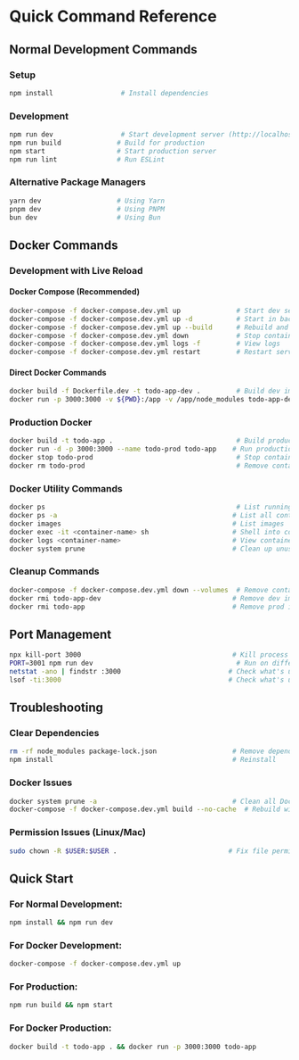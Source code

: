 # Quick Command Reference

## Normal Development Commands

### Setup
```bash
npm install                 # Install dependencies
```

### Development
```bash
npm run dev                 # Start development server (http://localhost:3000)
npm run build              # Build for production
npm start                  # Start production server
npm run lint               # Run ESLint
```

### Alternative Package Managers
```bash
yarn dev                   # Using Yarn
pnpm dev                   # Using PNPM
bun dev                    # Using Bun
```

## Docker Commands

### Development with Live Reload

#### Docker Compose (Recommended)
```bash
docker-compose -f docker-compose.dev.yml up              # Start dev server
docker-compose -f docker-compose.dev.yml up -d           # Start in background
docker-compose -f docker-compose.dev.yml up --build      # Rebuild and start
docker-compose -f docker-compose.dev.yml down            # Stop containers
docker-compose -f docker-compose.dev.yml logs -f         # View logs
docker-compose -f docker-compose.dev.yml restart         # Restart services
```

#### Direct Docker Commands
```bash
docker build -f Dockerfile.dev -t todo-app-dev .         # Build dev image
docker run -p 3000:3000 -v ${PWD}:/app -v /app/node_modules todo-app-dev  # Run with live reload
```

### Production Docker

```bash
docker build -t todo-app .                               # Build production image
docker run -d -p 3000:3000 --name todo-prod todo-app    # Run production container
docker stop todo-prod                                    # Stop container
docker rm todo-prod                                      # Remove container
```

### Docker Utility Commands

```bash
docker ps                                                # List running containers
docker ps -a                                            # List all containers
docker images                                           # List images
docker exec -it <container-name> sh                     # Shell into container
docker logs <container-name>                            # View container logs
docker system prune                                     # Clean up unused resources
```

### Cleanup Commands
```bash
docker-compose -f docker-compose.dev.yml down --volumes  # Remove containers and volumes
docker rmi todo-app-dev                                 # Remove dev image
docker rmi todo-app                                     # Remove prod image
```

## Port Management

```bash
npx kill-port 3000                                      # Kill process on port 3000
PORT=3001 npm run dev                                    # Run on different port
netstat -ano | findstr :3000                           # Check what's using port 3000 (Windows)
lsof -ti:3000                                          # Check what's using port 3000 (Mac/Linux)
```

## Troubleshooting

### Clear Dependencies
```bash
rm -rf node_modules package-lock.json                   # Remove dependencies
npm install                                             # Reinstall
```

### Docker Issues
```bash
docker system prune -a                                  # Clean all Docker resources
docker-compose -f docker-compose.dev.yml build --no-cache  # Rebuild without cache
```

### Permission Issues (Linux/Mac)
```bash
sudo chown -R $USER:$USER .                            # Fix file permissions
```

## Quick Start

### For Normal Development:
```bash
npm install && npm run dev
```

### For Docker Development:
```bash
docker-compose -f docker-compose.dev.yml up
```

### For Production:
```bash
npm run build && npm start
```

### For Docker Production:
```bash
docker build -t todo-app . && docker run -p 3000:3000 todo-app
```